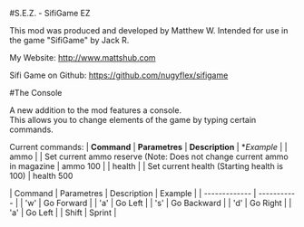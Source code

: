 #S.E.Z. - SifiGame EZ
	
This mod was produced and developed by Matthew W.
Intended for use in the game "SifiGame" by Jack R.

My Website: http://www.mattshub.com

Sifi Game on Github: https://github.com/nugyflex/sifigame

#The Console

A new addition to the mod features a console.  
This allows you to change elements of the game by typing certain commands.

Current commands:
| **Command** | **Parametres** | **Description** | **Example* |
| ammo | *<number>* | Set current ammo reserve (Note: Does not change current ammo in magazine | ammo 100 |
| health | *<number>* | Set current health (Starting health is 100) | health 500

| Command | Parametres | Description | Example |
| ------------- | ----------- |
| 'w' | Go Forward |
| 'a' | Go Left |
| 's' | Go Backward |
| 'd' | Go Right |
| 'a' | Go Left |
| Shift | Sprint |
